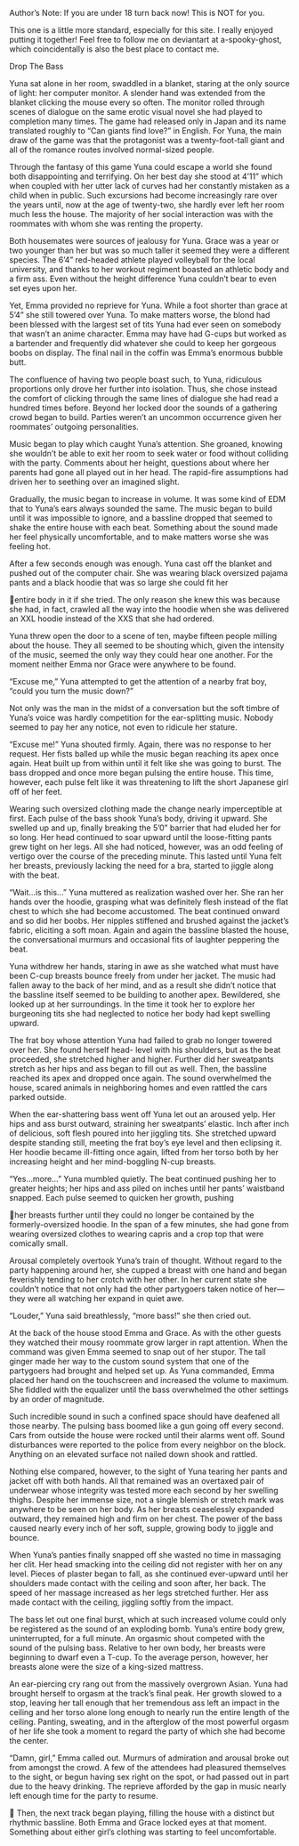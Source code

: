 Author’s Note: If you are under 18 turn back now! This is NOT for you. 

This one is a little more standard, especially for this site. I really enjoyed putting it together! Feel free to 
follow me on deviantart at a-spooky-ghost, which coincidentally is also the best place to contact me. 

 

Drop The Bass 

 
Yuna sat alone in her room, swaddled in a blanket, staring at the only source of light: her computer 
monitor. A slender hand was extended from the blanket clicking the mouse every so often. The monitor 
rolled through scenes of dialogue on the same erotic visual novel she had played to completion many 
times. The game had released only in Japan and its name translated roughly to “Can giants find love?” in 
English. For Yuna, the main draw of the game was that the protagonist was a twenty-foot-tall giant and all 
of the romance routes involved normal-sized people. 
 
Through the fantasy of this game Yuna could escape a world she found both disappointing and terrifying. 
On her best day she stood at 4’11” which when coupled with her utter lack of curves had her constantly 
mistaken as a child when in public. Such excursions had become increasingly rare over the years until, 
now at the age of twenty-two, she hardly ever left her room much less the house. The majority of her 
social interaction was with the roommates with whom she was renting the property. 
 
Both housemates were sources of jealousy for Yuna. Grace was a year or two younger than her but was so 
much taller it seemed they were a different species. The 6’4” red-headed athlete played volleyball for the 
local university, and thanks to her workout regiment boasted an athletic body and a firm ass. Even 
without the height difference Yuna couldn’t bear to even set eyes upon her. 
 
Yet, Emma provided no reprieve for Yuna. While a foot shorter than grace at 5’4” she still towered over 
Yuna. To make matters worse, the blond had been blessed with the largest set of tits Yuna had ever seen 
on somebody that wasn’t an anime character. Emma may have had G-cups but worked as a bartender and 
frequently did whatever she could to keep her gorgeous boobs on display. The final nail in the coffin was 
Emma’s enormous bubble butt. 
 
The confluence of having two people boast such, to Yuna, ridiculous proportions only drove her further 
into isolation. Thus, she chose instead the comfort of clicking through the same lines of dialogue she had 
read a hundred times before. Beyond her locked door the sounds of a gathering crowd began to build. 
Parties weren’t an uncommon occurrence given her roommates’ outgoing personalities. 
 
Music began to play which caught Yuna’s attention. She groaned, knowing she wouldn’t be able to exit 
her room to seek water or food without colliding with the party. Comments about her height, questions 
about where her parents had gone all played out in her head. The rapid-fire assumptions had driven her to 
seething over an imagined slight. 
 
Gradually, the music began to increase in volume. It was some kind of EDM that to Yuna’s ears always 
sounded the same. The music began to build until it was impossible to ignore, and a bassline dropped that 
seemed to shake the entire house with each beat. Something about the sound made her feel physically 
uncomfortable, and to make matters worse she was feeling hot. 
 
After a few seconds enough was enough. Yuna cast off the blanket and pushed out of the computer chair. 
She was wearing black oversized pajama pants and a black hoodie that was so large she could fit her 

entire body in it if she tried. The only reason she knew this was because she had, in fact, crawled all the 
way into the hoodie when she was delivered an XXL hoodie instead of the XXS that she had ordered. 
 
Yuna threw open the door to a scene of ten, maybe fifteen people milling about the house. They all 
seemed to be shouting which, given the intensity of the music, seemed the only way they could hear one 
another. For the moment neither Emma nor Grace were anywhere to be found. 
 
“Excuse me,” Yuna attempted to get the attention of a nearby frat boy, “could you turn the music down?” 
 
Not only was the man in the midst of a conversation but the soft timbre of Yuna’s voice was hardly 
competition for the ear-splitting music. Nobody seemed to pay her any notice, not even to ridicule her 
stature. 
 
“Excuse me!” Yuna shouted firmly. Again, there was no response to her request. Her fists balled up while 
the music began reaching its apex once again. Heat built up from within until it felt like she was going to 
burst. The bass dropped and once more began pulsing the entire house. This time, however, each pulse 
felt like it was threatening to lift the short Japanese girl off of her feet. 
 
Wearing such oversized clothing made the change nearly imperceptible at first. Each pulse of the bass 
shook Yuna’s body, driving it upward. She swelled up and up, finally breaking the 5’0” barrier that had 
eluded her for so long. Her head continued to soar upward until the loose-fitting pants grew tight on her 
legs. All she had noticed, however, was an odd feeling of vertigo over the course of the preceding minute. 
This lasted until Yuna felt her breasts, previously lacking the need for a bra, started to jiggle along with 
the beat. 
 
“Wait…is this…” Yuna muttered as realization washed over her. She ran her hands over the hoodie, 
grasping what was definitely flesh instead of the flat chest to which she had become accustomed. The beat 
continued onward and so did her boobs. Her nipples stiffened and brushed against the jacket’s fabric, 
eliciting a soft moan. Again and again the bassline blasted the house, the conversational murmurs and 
occasional fits of laughter peppering the beat. 
 
Yuna withdrew her hands, staring in awe as she watched what must have been C-cup breasts bounce 
freely from under her jacket. The music had fallen away to the back of her mind, and as a result she didn’t 
notice that the bassline itself seemed to be building to another apex. Bewildered, she looked up at her 
surroundings. In the time it took her to explore her burgeoning tits she had neglected to notice her body 
had kept swelling upward. 
 
The frat boy whose attention Yuna had failed to grab no longer towered over her. She found herself head-
level with his shoulders, but as the beat proceeded, she stretched higher and higher. Further did her 
sweatpants stretch as her hips and ass began to fill out as well. Then, the bassline reached its apex and 
dropped once again. The sound overwhelmed the house, scared animals in neighboring homes and even 
rattled the cars parked outside. 
 
When the ear-shattering bass went off Yuna let out an aroused yelp. Her hips and ass burst outward, 
straining her sweatpants’ elastic. Inch after inch of delicious, soft flesh poured into her jiggling tits. She 
stretched upward despite standing still, meeting the frat boy’s eye level and then eclipsing it. Her hoodie 
became ill-fitting once again, lifted from her torso both by her increasing height and her mind-boggling 
N-cup breasts. 
 
“Yes…more…” Yuna mumbled quietly. The beat continued pushing her to greater heights; her hips and 
ass piled on inches until her pants’ waistband snapped. Each pulse seemed to quicken her growth, pushing 

her breasts further until they could no longer be contained by the formerly-oversized hoodie. In the span 
of a few minutes, she had gone from wearing oversized clothes to wearing capris and a crop top that were 
comically small. 
 
Arousal completely overtook Yuna’s train of thought. Without regard to the party happening around her, 
she cupped a breast with one hand and began feverishly tending to her crotch with her other. In her 
current state she couldn’t notice that not only had the other partygoers taken notice of her—they were all 
watching her expand in quiet awe. 
 
“Louder,” Yuna said breathlessly, “more bass!” she then cried out. 
 
At the back of the house stood Emma and Grace. As with the other guests they watched their mousy 
roommate grow larger in rapt attention. When the command was given Emma seemed to snap out of her 
stupor. The tall ginger made her way to the custom sound system that one of the partygoers had brought 
and helped set up. As Yuna commanded, Emma placed her hand on the touchscreen and increased the 
volume to maximum. She fiddled with the equalizer until the bass overwhelmed the other settings by an 
order of magnitude. 
 
Such incredible sound in such a confined space should have deafened all those nearby. The pulsing bass 
boomed like a gun going off every second. Cars from outside the house were rocked until their alarms 
went off. Sound disturbances were reported to the police from every neighbor on the block. Anything on 
an elevated surface not nailed down shook and rattled. 
 
Nothing else compared, however, to the sight of Yuna tearing her pants and jacket off with both hands. 
All that remained was an overtaxed pair of underwear whose integrity was tested more each second by 
her swelling thighs. Despite her immense size, not a single blemish or stretch mark was anywhere to be 
seen on her body. As her breasts ceaselessly expanded outward, they remained high and firm on her chest. 
The power of the bass caused nearly every inch of her soft, supple, growing body to jiggle and bounce. 
 
When Yuna’s panties finally snapped off she wasted no time in massaging her clit. Her head smacking 
into the ceiling did not register with her on any level. Pieces of plaster began to fall, as she continued 
ever-upward until her shoulders made contact with the ceiling and soon after, her back. The speed of her 
massage increased as her legs stretched further. Her ass made contact with the ceiling, jiggling softly from 
the impact. 
 
The bass let out one final burst, which at such increased volume could only be registered as the sound of 
an exploding bomb. Yuna’s entire body grew, uninterrupted, for a full minute. An orgasmic shout 
competed with the sound of the pulsing bass. Relative to her own body, her breasts were beginning to 
dwarf even a T-cup. To the average person, however, her breasts alone were the size of a king-sized 
mattress. 
 
An ear-piercing cry rang out from the massively overgrown Asian. Yuna had brought herself to orgasm at 
the track’s final peak. Her growth slowed to a stop, leaving her tall enough that her tremendous ass left an 
impact in the ceiling and her torso alone long enough to nearly run the entire length of the ceiling. 
Panting, sweating, and in the afterglow of the most powerful orgasm of her life she took a moment to 
regard the party of which she had become the center. 
 
“Damn, girl,” Emma called out. Murmurs of admiration and arousal broke out from amongst the crowd. A 
few of the attendees had pleasured themselves to the sight, or begun having sex right on the spot, or had 
passed out in part due to the heavy drinking. The reprieve afforded by the gap in music nearly left enough 
time for the party to resume. 

 
Then, the next track began playing, filling the house with a distinct but rhythmic bassline. Both Emma 
and Grace locked eyes at that moment. Something about either girl’s clothing was starting to feel 
uncomfortable. 

